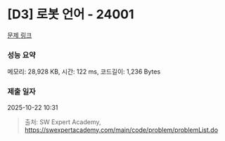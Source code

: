 # [D3] 로봇 언어 - 24001 

[문제 링크](https://swexpertacademy.com/main/code/problem/problemDetail.do?contestProbId=AZVqPrHaAy_HBIOy) 

### 성능 요약

메모리: 28,928 KB, 시간: 122 ms, 코드길이: 1,236 Bytes

### 제출 일자

2025-10-22 10:31



> 출처: SW Expert Academy, https://swexpertacademy.com/main/code/problem/problemList.do